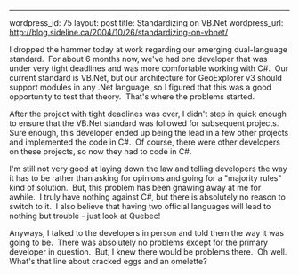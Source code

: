 --- 
wordpress_id: 75
layout: post
title: Standardizing on VB.Net
wordpress_url: http://blog.sideline.ca/2004/10/26/standardizing-on-vbnet/

I dropped the hammer today at work regarding our emerging dual-language standard.  For about 6 months now, we've had one developer that was under very tight deadlines and was more comfortable working with C#.  Our current standard is VB.Net, but our architecture for GeoExplorer v3 should support modules in any .Net language, so I figured that this was a good opportunity to test that theory.  That's where the problems started.

After the project with tight deadlines was over, I didn't step in quick enough to ensure that the VB.Net standard was followed for subsequent projects.  Sure enough, this developer ended up being the lead in a few other projects and implemented the code in C#.  Of course, there were other developers on these projects, so now they had to code in C#.

I'm still not very good at laying down the law and telling developers the way it has to be rather than asking for opinions and going for a "majority rules" kind of solution.  But, this problem has been gnawing away at me for awhile.  I truly have nothing against C#, but there is absolutely no reason to switch to it.  I also believe that having two official languages will lead to nothing but trouble - just look at Quebec!

Anyways, I talked to the developers in person and told them the way it was going to be.  There was absolutely no problems except for the primary developer in question.  But, I knew there would be problems there.  Oh well.  What's that line about cracked eggs and an omelette?
